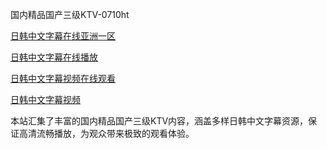 国内精品国产三级KTV-0710ht

<a href="https://heiliaoxwd5i8.pages.dev">日韩中文字幕在线亚洲一区</a>

<a href="https://heiliaowt0d7p.pages.dev">日韩中文字幕在线播放</a>

<a href="https://heiliaoxqkkct.pages.dev">日韩中文字幕视频在线观看</a>

<a href="https://heiliaoow5kzm.pages.dev">日韩中文字幕视频</a>

本站汇集了丰富的国内精品国产三级KTV内容，涵盖多样日韩中文字幕资源，保证高清流畅播放，为观众带来极致的观看体验。

<span style="display:none;">[Canonical link](https://github.com/hihi20250710/hihi11)</span>
